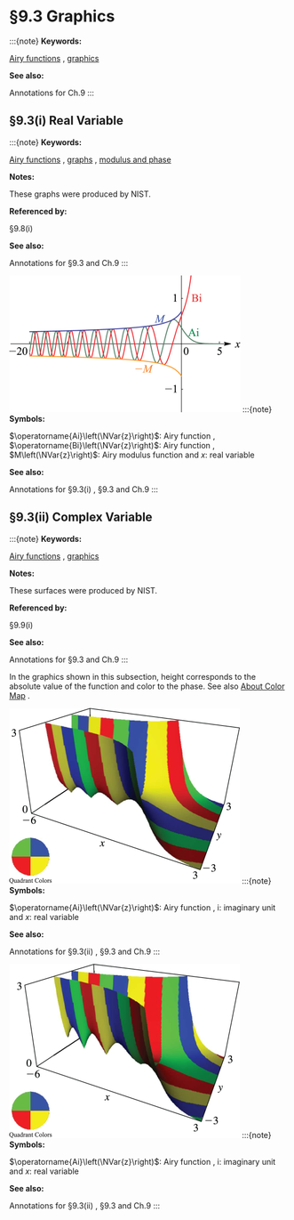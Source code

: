 # §9.3 Graphics

:::{note}
**Keywords:**

[Airy functions](http://dlmf.nist.gov/search/search?q=Airy%20functions) , [graphics](http://dlmf.nist.gov/search/search?q=graphics)

**See also:**

Annotations for Ch.9
:::


## §9.3(i) Real Variable

:::{note}
**Keywords:**

[Airy functions](http://dlmf.nist.gov/search/search?q=Airy%20functions) , [graphs](http://dlmf.nist.gov/search/search?q=graphs) , [modulus and phase](http://dlmf.nist.gov/search/search?q=modulus%20and%20phase)

**Notes:**

These graphs were produced by NIST.

**Referenced by:**

§9.8(i)

**See also:**

Annotations for §9.3 and Ch.9
:::

<a id="i.fig1"></a>

![Figure 9.3.1: $\operatorname{Ai}\left(x\right)$ , $\operatorname{Bi}\left(x\right)$ , $M\left(x\right)$ . For $M\left(x\right)$ see § 9.8(i) .](../html/9/3/F1.png)
:::{note}
**Symbols:**

$\operatorname{Ai}\left(\NVar{z}\right)$: Airy function , $\operatorname{Bi}\left(\NVar{z}\right)$: Airy function , $M\left(\NVar{z}\right)$: Airy modulus function and $x$: real variable

**See also:**

Annotations for §9.3(i) , §9.3 and Ch.9
:::


## §9.3(ii) Complex Variable

:::{note}
**Keywords:**

[Airy functions](http://dlmf.nist.gov/search/search?q=Airy%20functions) , [graphics](http://dlmf.nist.gov/search/search?q=graphics)

**Notes:**

These surfaces were produced by NIST.

**Referenced by:**

§9.9(i)

**See also:**

Annotations for §9.3 and Ch.9
:::

In the graphics shown in this subsection, height corresponds to the absolute value of the function and color to the phase. See also [About Color Map](./help/vrml/aboutcolor.md "In Viewing DLMF Interactive 3D Graphics ‣ Need Help?") .

<a id="ii.fig1"></a>

![Figure 9.3.3: $\operatorname{Ai}\left(x+iy\right)$ . 3D Help](../html/9/3/F3.png)
:::{note}
**Symbols:**

$\operatorname{Ai}\left(\NVar{z}\right)$: Airy function , $\mathrm{i}$: imaginary unit and $x$: real variable

**See also:**

Annotations for §9.3(ii) , §9.3 and Ch.9
:::

<a id="ii.fig2"></a>

![Figure 9.3.5: $\operatorname{Ai}'\left(x+iy\right)$ . 3D Help](../html/9/3/F5.png)
:::{note}
**Symbols:**

$\operatorname{Ai}\left(\NVar{z}\right)$: Airy function , $\mathrm{i}$: imaginary unit and $x$: real variable

**See also:**

Annotations for §9.3(ii) , §9.3 and Ch.9
:::
